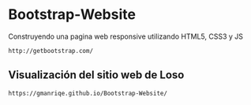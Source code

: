 # Bootstrap-Website
Construyendo una pagina web responsive utilizando HTML5, CSS3 y JS

```
http://getbootstrap.com/
```

## Visualización del sitio web de Loso
```
https://gmanriqe.github.io/Bootstrap-Website/
```
